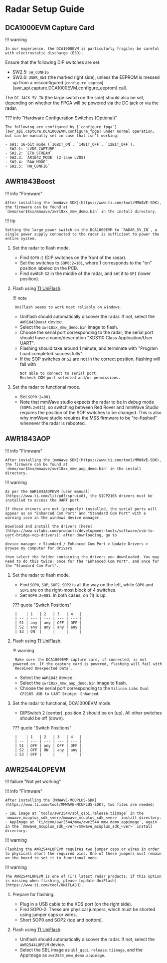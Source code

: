 # Radar Setup Guide


## DCA1000EVM Capture Card

!!! warning

    In our experience, the DCA1000EVM is particularly fragile; be careful with electrostatic discharge (ESD).

Ensure that the following DIP switches are set:

- SW2.5: `SW_CONFIG`
- SW2.6: `USER_SW1` (the marked right side), unless the EEPROM is messed up from a misconfigured [`configure_eeprom`][awr_api.capture.DCA1000EVM.configure_eeprom] call.

The `DC_JACK_5V_IN` (the large switch on the side) should also be set, depending on whether the FPGA will be powered via the DC jack or via the radar.

??? info "Hardware Configuration Switches (Optional)"

    The following are configured by [`configure_fpga`][awr_api.capture.DCA1000EVM.configure_fpga] under normal operation, but can be manually set in case that isn't working:

    - SW1: 16-bit mode (`16BIT_ON`, `14BIT_OFF`, `12BIT_OFF`).
    - SW2.1: `LVDS_CAPTURE`
    - SW2.2: `ETH_STREAM`
    - SW2.3: `AR1642_MODE` (2-lane LVDS)
    - SW2.4: `RAW_MODE`
    - SW2.5: `HW_CONFIG`


## AWR1843Boost

!!! info "Firmware"

    After installing the [mmWave SDK](https://www.ti.com/tool/MMWAVE-SDK), the firmware can be found at `demo/xwr18xx/mmwave/xwr18xx_mmw_demo.bin` in the install directory.

!!! tip

    Setting the large power switch on the DCA1000EVM to `RADAR_5V_IN`, a single power supply connected to the radar is sufficient to power the entire system.

1. Set the radar to flash mode.

    - Find `SOP0:2` (DIP switches on the front of the radar).
    - Set the switches to `SOP0:2=101`, where 1 corresponds to the "on" position labeled on the PCB.
    - Find switch `S2` in the middle of the radar, and set it to `SPI` (lower position).

2. Flash using [TI UniFlash](https://www.ti.com/tool/UNIFLASH).

    !!! note

        UniFlash seems to work most reliably on windows.

    - Uniflash should automatically discover the radar. If not, select the `AWR1843Boost` device.
    - Select the `xwr18xx_mmw_demo.bin` image to flash.
    - Choose the serial port corresponding to the radar; the serial port should have a name/description "XDS110 Class Application/User UART".
    - Flashing should take around 1 minute, and terminate with "Program Load completed successfully".
    - If the SOP switches or `S2` are not in the correct position, flashing will fail with
        ```
        Not able to connect to serial port.
        Recheck COM port selected and/or permissions.
        ```

3. Set the radar to functional mode.

    - Set `SOP0:2=001`.
    - Note that mmWave studio expects the radar to be in *debug* mode (`SOP0:2=011`), so switching between Red Rover and mmWave Studio requires the position of the SOP switches to be changed. This is also why mmWave studio requires the MSS firmware to be "re-flashed" whenever the radar is rebooted.

## AWR1843AOP

!!! info "Firmware"

    After installing the [mmWave SDK](https://www.ti.com/tool/MMWAVE-SDK), the firmware can be found at `demo/xwr18xx/mmwave/xwr18xx_mmw_aop_demo.bin` in the install directory.

!!! warning

    As per the AWR1843AOPEVM [user manual](https://www.ti.com/lit/pdf/spruix8), the SICP2105 drivers must be installed to access the UART port.
    
    If these drivers are not (properly) installed, the serial ports will appear as an "Enhanced Com Port" and "Standard Com Port" with a warning icon in the windows device manager.
    
    Download and install the drivers [here](https://www.silabs.com/products/development-tools/software/usb-to-uart-bridge-vcp-drivers): after downloading, go to
    ```
    device manager > Standard / Enhanced Com Port > Update Drivers > Browse my computer for drivers
    ```
    then select the folder containing the drivers you downloaded. You may need to do this twice: once for the "Enhanced Com Port", and once for the "Standard Com Port".

1. Set the radar to flash mode.

    - Find `SOP0`, `SOP`, `SOP2`. `SOP2` is all the way on the left, while `SOP0` and `SOP1` are on the right-most block of 4 switches.
    - Set `SOP0:2=001`. In both cases, on (1) is up.

    ??? quote "Switch Positions"

        |    | 1   | 2   | 3   | 4   |
        | -- | --- | --- | --- | --- |
        | S1 | any | any | OFF | OFF |
        | S2 | any | any | any | any |
        | S3 | ON  |     |     |     |

2. Flash using [TI UniFlash](https://www.ti.com/tool/UNIFLASH).

    !!! warning

        Make sure the DCA1000EVM capture card, if connected, is not powered on. If the capture card is powered, flashing will fail with `Received Unexpected Data`.


    - Select the `AWR1843` device.
    - Select the `xwr18xx_mmw_aop_demo.bin` image to flash.
    - Choose the serial port corresponding to the `Silicon Labs Dual CP2105 USB to UART Bridge: Enhanced`.

3. Set the radar to functional, DCA1000EVM mode.

    - DIPSwitch 2 (center), position 2 should be on (up). All other switches should be off (down).

    ??? quote "Switch Positions"

        |    | 1   | 2   | 3   | 4   |
        | -- | --- | --- | --- | --- |
        | S1 | OFF | any | OFF | OFF |
        | S2 | OFF | ON  | any | any |
        | S3 | OFF |     |     |     |

## AWR2544LOPEVM

!!! failure "Not yet working"

!!! info "Firmware"

    After installing the [MMWAVE-MCUPLUS-SDK](https://www.ti.com/tool/MMWAVE-MCUPLUS-SDK), two files are needed:
    
    - SBL image at `tools/awr2544/sbl_qspi.release.tiimage` in the `mmwave_mcuplus_sdk_<ver>/mmwave_mcuplus_sdk_<ver>` install directory.
    - AppImage at `ti/demo/awr2544/mmw/awr2544_mmw_demo.appimage`, again in the `mmwave_mcuplus_sdk_<ver>/mmwave_mcuplus_sdk_<ver>` install directory.

!!! warning

    Flashing the AWR2544LOPEVM requires two jumper caps or wires in order to physicall short the required pins. One of these jumpers must remain on the board to set it to functional mode.

!!! warning

    The AWR2544LOPEVM is one of TI's latest radar products; if this option is missing when flashing, please [update UniFlash](https://www.ti.com/tool/UNIFLASH).

1. Prepare for flashing.

    - Plug in a USB cable to the XDS port (on the right side).
    - Find SOP0-2. These are physical jumpers, which must be shorted using jumper caps or wires.
    - Short SOP0 and SOP2 (top and bottom).

2. Flash using [TI UniFlash](https://www.ti.com/tool/UNIFLASH).

    - Uniflash should automatically discover the radar. If not, select the `AWR2544LOPEVM` device.
    - Select the SBL image as `sbl_qspi.release.tiimage`, and the AppImage as `awr2544_mmw_demo.appimage`.
